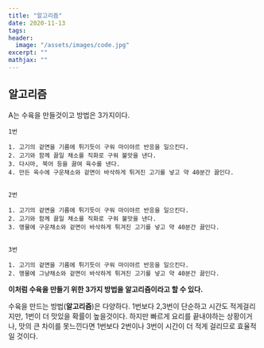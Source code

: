 ```yaml
---
title: "알고리즘"
date: 2020-11-13
tags:
header:
  image: "/assets/images/code.jpg"
excerpt: ""
mathjax: ""
---
```


## 알고리즘

A는 수육을 만들것이고 방법은 3가지이다.

```
1번

1. 고기의 겉면을 기름에 튀기듯이 구워 마이야르 반응을 일으킨다.
2. 고기와 함께 끓일 채소를 직화로 구워 불맛을 낸다.
3. 다시마, 북어 등을 끓여 육수를 낸다.
4. 만든 육수에 구운채소와 겉면이 바삭하게 튀겨진 고기를 넣고 약 40분간 끓인다.


2번

1. 고기의 겉면을 기름에 튀기듯이 구워 마이야르 반응을 일으킨다.
2. 고기와 함께 끓일 채소를 직화로 구워 불맛을 낸다.
3. 맹물에 구운채소와 겉면이 바삭하게 튀겨진 고기를 넣고 약 40분간 끓인다.


3번

1. 고기의 겉면을 기름에 튀기듯이 구워 마이야르 반응을 일으킨다.
2. 맹물에 그냥채소와 겉면이 바삭하게 튀겨진 고기를 넣고 약 40분간 끓인다.
```




**이처럼 수육을 만들기 위한 3가지 방법을 알고리즘이라고 할 수 있다.**


수육을 만드는 방법(**알고리즘**)은 다양하다.
1번보다 2,3번이 단순하고 시간도 적게걸리지만, 1번이 더 맛있을 확률이 높을것이다. 하지만 빠르게 요리를 끝내야하는 상황이거나, 맛의 큰 차이를 못느낀다면 1번보다 2번이나 3번이 시간이 더 적게 걸리므로 효율적일 것이다.
